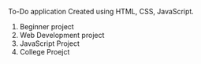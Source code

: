 To-Do application Created using HTML, CSS, JavaScript.

1) Beginner project
2) Web Development project
3) JavaScript Project
4) College Proejct
